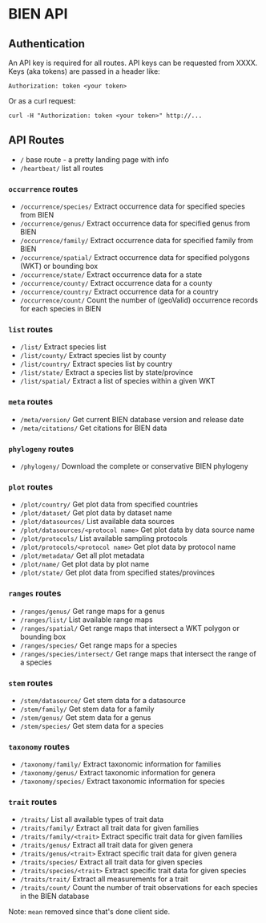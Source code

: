 BIEN API
========

## Authentication

An API key is required for all routes. API keys can be requested from XXXX. Keys (aka tokens) are passed in a header like:

```
Authorization: token <your token>
```

Or as a curl request:

```
curl -H "Authorization: token <your token>" http://...
```

## API Routes

* `/` base route - a pretty landing page with info
* `/heartbeat/` list all routes

### `occurrence` routes

* `/occurrence/species/` Extract occurrence data for specified species from BIEN
* `/occurrence/genus/` Extract occurrence data for specified genus from BIEN
* `/occurrence/family/` Extract occurrence data for specified family from BIEN
* `/occurrence/spatial/` Extract occurrence data for specified polygons (WKT) or bounding box
* `/occurrence/state/` Extract occurrence data for a state
* `/occurrence/county/` Extract occurrence data for a county
* `/occurrence/country/` Extract occurrence data for a country
* `/occurrence/count/` Count the number of (geoValid) occurrence records for each species in BIEN


### `list` routes

* `/list/` Extract species list
* `/list/county/` Extract species list by county
* `/list/country/` Extract species list by country
* `/list/state/` Extract a species list by state/province
* `/list/spatial/` Extract a list of species within a given WKT

### `meta` routes

* `/meta/version/` Get current BIEN database version and release date
* `/meta/citations/` Get citations for BIEN data

### `phylogeny` routes

* `/phylogeny/` Download the complete or conservative BIEN phylogeny

### `plot` routes

* `/plot/country/` Get plot data from specified countries
* `/plot/dataset/` Get plot data by dataset name
* `/plot/datasources/` List available data sources
* `/plot/datasources/<protocol name>` Get plot data by data source name
* `/plot/protocols/` List available sampling protocols
* `/plot/protocols/<protocol name>` Get plot data by protocol name
* `/plot/metadata/` Get all plot metadata
* `/plot/name/` Get plot data by plot name
* `/plot/state/` Get plot data from specified states/provinces

### `ranges` routes

* `/ranges/genus/` Get range maps for a genus
* `/ranges/list/` List available range maps
* `/ranges/spatial/` Get range maps that intersect a WKT polygon or bounding box
* `/ranges/species/` Get range maps for a species
* `/ranges/species/intersect/` Get range maps that intersect the range of a species

### `stem` routes

* `/stem/datasource/` Get stem data for a datasource
* `/stem/family/` Get stem data for a family
* `/stem/genus/` Get stem data for a genus
* `/stem/species/` Get stem data for a species

### `taxonomy` routes

* `/taxonomy/family/` Extract taxonomic information for families
* `/taxonomy/genus/` Extract taxonomic information for genera
* `/taxonomy/species/` Extract taxonomic information for species

### `trait` routes

* `/traits/` List all available types of trait data
* `/traits/family/` Extract all trait data for given families
* `/traits/family/<trait>` Extract specific trait data for given families
* `/traits/genus/` Extract all trait data for given genera
* `/traits/genus/<trait>` Extract specific trait data for given genera
* `/traits/species/` Extract all trait data for given species
* `/traits/species/<trait>` Extract specific trait data for given species
* `/traits/trait/` Extract all measurements for a trait
* `/traits/count/` Count the number of trait observations for each species in the BIEN database

Note: `mean` removed since that's done client side.
